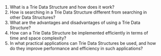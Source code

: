 

1. What is a Trie Data Structure and how does it work?
2. How is searching in a Trie Data Structure different from searching in other Data Structures?
3. What are the advantages and disadvantages of using a Trie Data Structure?
4. How can a Trie Data Structure be implemented efficiently in terms of time and space complexity?
5. In what practical applications can Trie Data Structures be used, and how do they improve performance and efficiency in such applications?